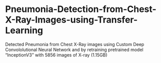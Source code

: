 # Pneumonia-Detection-from-Chest-X-Ray-Images-using-Transfer-Learning
Detected Pneumonia from Chest X-Ray images using Custom Deep Convololutional Neural Network and by retraining pretrained model “InceptionV3” with 5856 images of X-ray (1.15GB)
